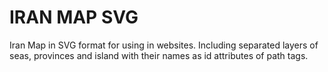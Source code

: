 # IRAN MAP SVG
Iran Map in SVG format for using in websites. Including separated layers of seas, provinces and island with their names as id attributes of path tags.

